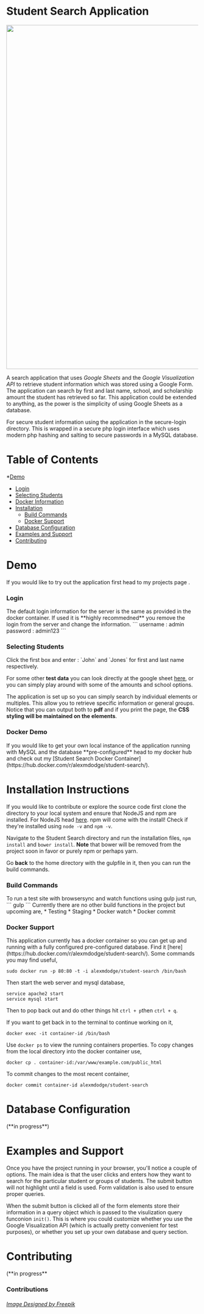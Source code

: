 # Student Search Application

<img src="http://i.imgur.com/bKmWSGN.jpg" width="900px">

A search application that uses *Google Sheets* and the *Google Visualization API* to retrieve student information which was stored using a Google Form. The application can search by first and last name, school, and scholarship amount the student has retrieved so far. This application could be extended to anything, as the power is the simplicity of using Google Sheets as a database.

For secure student information using the application in the secure-login directory. This is wrapped in a secure php login interface which uses modern php hashing and salting to secure passwords in a MySQL database.

# Table of Contents
*[Demo](#demo)
  * [Login](#demo-login)
  * [Selecting Students](#demo-info)
  * [Docker Information](#demo-docker)
* [Installation](#install)
  * [Build Commands](#install-build)
  * [Docker Support](#install-docker)
* [Database Configuration](#db)
* [Examples and Support](#usage)
* [Contributing](#contributing)

<h1>
	<a name="demo" aria-hidden="true" class="anchor"></a>
	Demo
</h1>
If you would like to try out the application first head to my <a> projects page </a>.

<h3>
	<a name="demo-login" aria-hidden="true" class="anchor"></a>
	Login
</h3>
The default login information for the server is the same as provided in the docker container. If used it is **highly recommedned** you remove the login from the server and change the information.
```
username : admin
password : admin123
```

<h3>
	<a name="demo-info" aria-hidden="true" class="anchor"></a>
	Selecting Students
</h3>
Click the first box and enter : `John` and `Jones` for first and last name respectively.

For some other **test data** you can look directly at the google sheet [here](https://docs.google.com/spreadsheets/d/1ABtCqLWs0AJSpwpXo6stMZgs6pk4yyQilkjcfSDRH30/edit?usp=sharing), or you can simply play around with some of the amounts and school options.

The application is set up so you can simply search by individual elements or multiples. This allow you to retrieve specific information or general groups. Notice that you can output both to **pdf** and if you print the page, the **CSS styling will be maintained on the elements**.

<h3>
	<a name="demo-docker" aria-hidden="true" class="anchor"></a>
	Docker Demo
</h3>
If you would like to get your own local instance of the application running with MySQL and the database **pre-configured** head to my docker hub and check out my [Student Search Docker Container](https://hub.docker.com/r/alexmdodge/student-search/).


<h1>
	<a name="install" aria-hidden="true" class="anchor"></a>
	Installation Instructions
</h1>

If you would like to contribute or explore the source code first clone the directory to your local system and ensure that NodeJS and npm are installed. For NodeJS
head [here](https://nodejs.org/en/download/package-manager/). npm will come with the install! Check if they're installed using `node -v` and `npm -v`.

Navigate to the Student Search directory and run the installation files, `npm install` and `bower install`. **Note** that bower will be removed from the project soon in favor or purely npm or perhaps yarn.

Go **back** to the home directory with the gulpfile in it, then you can run the build commands.

<h3>
	<a name="install-build" aria-hidden="true" class="anchor"></a>
	Build Commands
</h3>
To run a test site with browsersync and watch functions using gulp just run,
```
gulp
```
Currently there are no other build functions in the project but upcoming are,
* Testing
* Staging
* Docker watch
* Docker commit

<h3>
	<a name="install-docker" aria-hidden="true" class="anchor"></a>
	Docker Support
</h3>
This application currently has a docker container so you can get up and running with a fully configured pre-configured database. Find it [here](https://hub.docker.com/r/alexmdodge/student-search/). Some commands you may find useful,

```
sudo docker run -p 80:80 -t -i alexmdodge/student-search /bin/bash
```
Then start the web server and mysql database,

```
service apache2 start
service mysql start
```

Then to pop back out and do other things hit `ctrl + p`then `ctrl + q`.

If you want to get back in to the terminal to continue working on it,

```
docker exec -it container-id /bin/bash
```

Use `docker ps` to view the running containers properties. To copy changes from the local directory into the docker container use,

```
docker cp . container-id:/var/www/example.com/public_html
```

To commit changes to the most recent container,

```
docker commit container-id alexmdodge/student-search
```
<h1>
	<a name="db" aria-hidden="true" class="anchor"></a>
	Database Configuration
</h1>
(**in progress**)

<h1>
	<a name="usage" aria-hidden="true" class="anchor"></a>
	Examples and Support
</h1>
Once you have the project running in your browser, you'll notice a couple of options. The main idea is that the user clicks and enters how they want to search for the particular student or groups of students. The submit button will not highlight until a field is used. Form validation is also used to ensure proper queries.

When the submit button is clicked all of the form elements store their information in a query object which is passed to the visulization query funconion `init()`. This is where you could customize whether you use the Google Visualization API (which is actually pretty convenient for test purposes), or whether you set up your own database and query section.

<h1>
	<a name="contributing" aria-hidden="true" class="anchor"></a>
	Contributing
</h1>
(**in progress**







### Contributions
<h6>
<a href="http://www.freepik.com/free-vector/seo-character-and-concepts_762794.htm">Image Designed by Freepik</a>
</h6>
